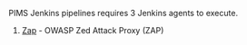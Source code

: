 PIMS Jenkins pipelines requires 3 Jenkins agents to execute.

1. [Zap](./jenkins-slave-zap/README.md) - OWASP Zed Attack Proxy (ZAP)
